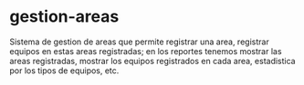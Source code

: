 # gestion-areas
Sistema de gestion de areas que permite registrar una area, registrar equipos en estas areas registradas; en los reportes tenemos mostrar las areas registradas, mostrar los equipos registrados en cada area, estadistica por los tipos de equipos, etc.
